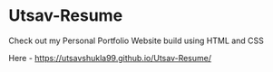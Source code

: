 # Utsav-Resume

Check out my Personal Portfolio Website build using HTML and CSS

Here - https://utsavshukla99.github.io/Utsav-Resume/

